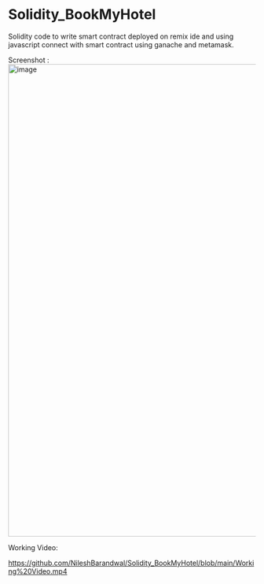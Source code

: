 # Solidity_BookMyHotel

Solidity code to write smart contract deployed on remix ide and using javascript connect with smart contract using ganache and metamask.

Screenshot :
<img width="959" alt="image" src="https://github.com/NileshBarandwal/Solidity_BookMyHotel/assets/52256162/dc3b9b02-7713-4372-8943-0d8d3276da51">

Working Video:

https://github.com/NileshBarandwal/Solidity_BookMyHotel/blob/main/Working%20Video.mp4


